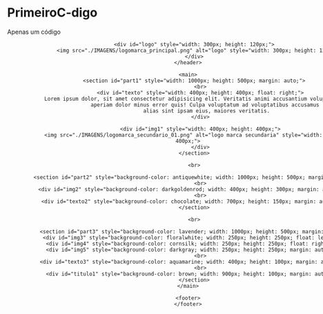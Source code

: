 # PrimeiroC-digo
Apenas um código
<!DOCTYPE html>
<html lang="pt-br">
<head>
    <meta charset="UTF-8">
    <title>Revisão atividade</title>
</head>
<body>
    <header style="width: 1000px; height: 120px; margin: auto;">
        <nav style="width: 162px; height: 120px; float: right;">
            <a href="#">Home |</a>
            <a href="#">Sobre |</a>
            <a href="#">Contato |</a>
        </nav>

        <div id="logo" style="width: 300px; height: 120px;">
            <img src="./IMAGENS/logomarca_principal.png" alt="logo" style="width: 300px; height: 120px;">
        </div>
    </header>

    <main>
        <section id="part1" style="width: 1000px; height: 500px; margin: auto;">
            <br>
            <div id="texto" style="width: 400px; height: 400px; float: right;">
                Lorem ipsum dolor, sit amet consectetur adipisicing elit. Veritatis animi accusantium voluptatum tempore 
                aperiam dolor minus error quis! Culpa voluptatum ad voluptatibus accusamus 
                alias sint ipsam eius, maiores veritatis.
            </div>

            <div id="img1" style="width: 400px; height: 400px;">
                <img src="./IMAGENS/logomarca_secundario_01.png" alt="logo marca secundaria" style="width: 400px; height: 400px;">
            </div>
        </section>

        <br>

        <section id="part2" style="background-color: antiquewhite; width: 1000px; height: 500px; margin: auto;">
            <br>
            <div id="img2" style="background-color: darkgoldenrod; width: 400px; height: 300px; margin: auto;"></div>
            <br>
            <div id="texto2" style="background-color: chocolate; width: 700px; height: 150px; margin: auto;"></div>
        </section>

        <br>

        <section id="part3" style="background-color: lavender; width: 1000px; height: 500px; margin: auto;">
            <div id="img3" style="background-color: floralwhite; width: 250px; height: 250px; float: left;"></div>
            <div id="img4" style="background-color: cornsilk; width: 250px; height: 250px; float: right;"></div>
            <div id="img5" style="background-color: darkgray; width: 250px; height: 250px; margin: auto;"></div>
            <br>
            <div id="texto3" style="background-color: aquamarine; width: 400px; height: 100px; margin: auto;"></div>
            <br>
            <div id="titulo1" style="background-color: brown; width: 900px; height: 100px; margin: auto;"></div>
        </section>
    </main>

    <footer>
    </footer>
</body>
</html>
